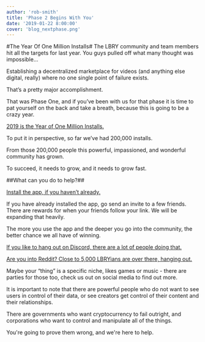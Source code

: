 ```yaml
---
author: 'rob-smith'
title: 'Phase 2 Begins With You'
date: '2019-01-22 8:00:00'
cover: 'blog_nextphase.png'
---
```

#The Year Of One Million Installs#
The LBRY community and team members hit all the targets for last year. You guys pulled off what many thought was impossible...

Establishing a decentralized marketplace for videos (and anything else digital, really) where no one single point of failure exists.

That’s a pretty major accomplishment.

That was Phase One, and if you’ve been with us for that phase it is time to pat yourself on the back and take a breath, because this is going to be a crazy year.

[2019 is the Year of One Million Installs.](https://lbry.io/get)

To put it in perspective, so far we’ve had 200,000 installs.

From those 200,000 people this powerful, impassioned, and wonderful community has grown.

To succeed, it needs to grow, and it needs to grow fast.

##What can you do to help?##

[Install the app, if you haven’t already.](https://lbry.io/get)

If you have already installed the app, go send an invite to a few friends. There are rewards for when your friends follow your link. We will be expanding that heavily.

The more you use the app and the deeper you go into the community, the better chance we all have of winning.

[If you like to hang out on Discord, there are a lot of people doing that.](https://chat.lbry.io)

[Are you into Reddit? Close to 5,000 LBRYians are over there, hanging out.](https://www.reddit.com/r/lbry/)

Maybe your “thing” is a specific niche, likes games or music - there are parties for those too, check us out on social media to find out more.

It is important to note that there are powerful people who do not want to see users in control of their data, or see creators get control of their content and their relationships.

There are governments who want cryptocurrency to fail outright, and corporations who want to control and manipulate all of the things.

You're going to prove them wrong, and we're here to help.

